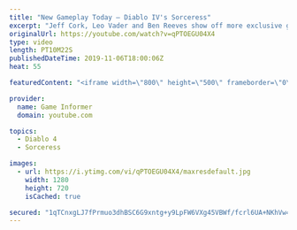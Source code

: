 ```yaml
---
title: "New Gameplay Today – Diablo IV's Sorceress"
excerpt: "Jeff Cork, Leo Vader and Ben Reeves show off more exclusive gameplay of Diablo IV, which can be viewed without commentary at ..."
originalUrl: https://youtube.com/watch?v=qPTOEGU04X4
type: video
length: PT10M22S
publishedDateTime: 2019-11-06T18:00:06Z
heat: 55

featuredContent: "<iframe width=\"800\" height=\"500\" frameborder=\"0\" src=\"https://www.youtube.com/embed/qPTOEGU04X4\" allow=\"accelerometer; autoplay; encrypted-media; gyroscope; picture-in-picture\" allowfullscreen></iframe>"

provider:
  name: Game Informer
  domain: youtube.com

topics:
  - Diablo 4
  - Sorceress

images:
  - url: https://i.ytimg.com/vi/qPTOEGU04X4/maxresdefault.jpg
    width: 1280
    height: 720
    isCached: true

secured: "1qTCnxgLJ7fPrmuo3dhBSC6G9xntg+y9LpFW6VXg45VBWf/fcrl6UA+NKhVw4fFPcTfBS2xx7cAZ5jtRXOhIFKVeHeaHeCm2r/DOnUZAiawm3INT1Uv0YHHCaQCBe6rELGfi6vLtk2fz807rfMPJnWMZvTip+c3VFX8XYzWxa9eYmcECWw1l8MKYkSiB98WOYWOF8IwhOQwJ9ML3jO/PKLKlNYdAMi0kY6i2yQKyZGfwisc1kxGk1jXa6jb4VQ5UriFgXSe7TWQExhliae+irMmXMYtY/VkwH4KUo8HGTcpFKcMDw7SZeRJbk+bDEtvC++ibkSZkpm765DTgWDSdpQAp+ZKU33jNOpxDJk1K2e0EMd86yUIzIvsTKVETNWNhOiNWrJExMp7eYIrN7GcPsIqjGDnA/j+5wrbAp/5aVZZF3KNHKb0ZoV/XoGbpNA7/;eu0Epx+Hrl2oZa9UJGbcZw=="
---
```


